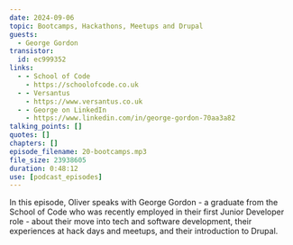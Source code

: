 ```yaml
---
date: 2024-09-06
topic: Bootcamps, Hackathons, Meetups and Drupal
guests:
  - George Gordon
transistor:
  id: ec999352
links:
  - - School of Code
    - https://schoolofcode.co.uk
  - - Versantus
    - https://www.versantus.co.uk
  - - George on LinkedIn
    - https://www.linkedin.com/in/george-gordon-70aa3a82
talking_points: []
quotes: []
chapters: []
episode_filename: 20-bootcamps.mp3
file_size: 23938605
duration: 0:48:12
use: [podcast_episodes]
---
```


In this episode, Oliver speaks with George Gordon - a graduate from the School of Code who was recently employed in their first Junior Developer role - about their move into tech and software development, their experiences at hack days and meetups, and their introduction to Drupal.
